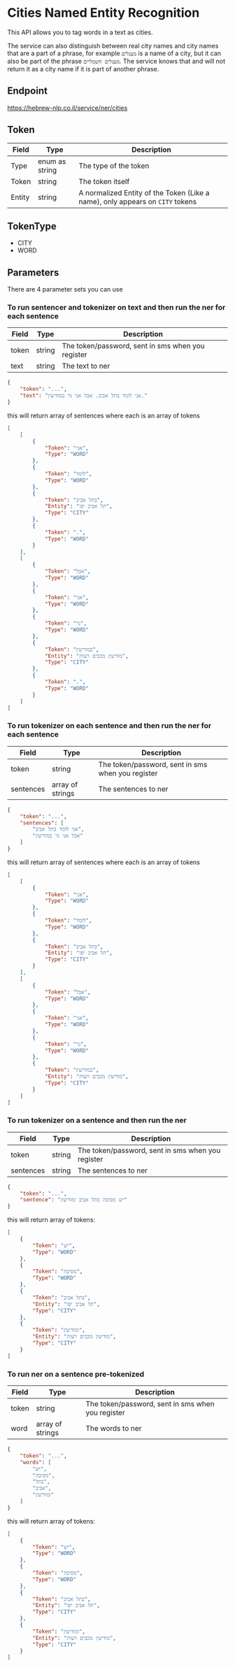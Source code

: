 # Cities Named Entity Recognition

This API allows you to tag words in a text as cities.

The service can also distinguish between real city names and city names that are a part of a phrase, for example `מעגלים` is a name of a city, but it can also be part of the phrase `מעגלים חשמליים`. The service knows that and will not return it as a city name if it is part of another phrase.

## Endpoint
https://hebrew-nlp.co.il/service/ner/cities

## Token  

Field | Type | Description
------|------|-------------
Type | enum as string | The type of the token
Token | string | The token itself
Entity | string | A normalized Entity of the Token (Like a name), only appears on `CITY` tokens 

## TokenType

- CITY
- WORD


## Parameters
There are 4 parameter sets you can use

### To run sentencer and tokenizer on text and then run the ner for each sentence
Field | Type | Description
------|------|-------------
token | string | The token/password, sent in sms when you register
text | string | The text to ner

```json
{
    "token": "...",
    "text": "אני לומד בתל אביב. אבל אני גר במודיעין."
}
```

this will return array of sentences where each is an array of tokens
```json
[
    [
        {
            "Token": "אני",
            "Type": "WORD"
        },
        {
            "Token": "לומד",
            "Type": "WORD"
        },
        {
            "Token": "בתל אביב",
            "Entity": "תל אביב יפו",
            "Type": "CITY"
        },
        {
            "Token": ".",
            "Type": "WORD"
        }
    ],
    [
        {
            "Token": "אבל",
            "Type": "WORD"
        },
        {
            "Token": "אני",
            "Type": "WORD"
        },
        {
            "Token": "גר",
            "Type": "WORD"
        },
        {
            "Token": "במודיעין",
            "Entity": "מודיעין מכבים רעות",
            "Type": "CITY"
        },
        {
            "Token": ".",
            "Type": "WORD"
        }
    ]
]
```

### To run tokenizer on each sentence and then run the ner for each sentence
Field | Type | Description
------|------|-------------
token | string | The token/password, sent in sms when you register
sentences | array of strings | The sentences to ner

```json
{
    "token": "...",
    "sentences": [
        "אני לומד בתל אביב",
        "אבל אני גר במודיעין"
    ]
}
```

this will return array of sentences where each is an array of tokens
```json
[
    [
        {
            "Token": "אני",
            "Type": "WORD"
        },
        {
            "Token": "לומד",
            "Type": "WORD"
        },
        {
            "Token": "בתל אביב",
            "Entity": "תל אביב יפו",
            "Type": "CITY"
        }
    ],
    [
        {
            "Token": "אבל",
            "Type": "WORD"
        },
        {
            "Token": "אני",
            "Type": "WORD"
        },
        {
            "Token": "גר",
            "Type": "WORD"
        },
        {
            "Token": "במודיעין",
            "Entity": "מודיעין מכבים רעות",
            "Type": "CITY"
        }
    ]
]
```

### To run tokenizer on a sentence and then run the ner
Field | Type | Description
------|------|-------------
token | string | The token/password, sent in sms when you register
sentences | string | The sentences to ner

```json
{
    "token": "...",
    "sentence": "יש מסיבה בתל אביב ומודיעין"
}
```

this will return array of tokens:
```json
[
    {
        "Token": "יש",
        "Type": "WORD"
    },
    {
        "Token": "מסיבה",
        "Type": "WORD"
    },
    {
        "Token": "בתל אביב",
        "Entity": "תל אביב יפו",
        "Type": "CITY"
    },
    {
        "Token": "ומודיעין",
        "Entity": "מודיעין מכבים רעות",
        "Type": "CITY"
    }
]
```

### To run ner on a sentence pre-tokenized
Field | Type | Description
------|------|-------------
token | string | The token/password, sent in sms when you register
word | array of strings | The words to ner

```json
{
    "token": "...",
    "words": [
        "יש",
        "מסיבה",
        "בתל",
        "אביב",
        "ומודיעין"
    ]
}
```

this will return array of tokens:
```json
[
    {
        "Token": "יש",
        "Type": "WORD"
    },
    {
        "Token": "מסיבה",
        "Type": "WORD"
    },
    {
        "Token": "בתל אביב",
        "Entity": "תל אביב יפו",
        "Type": "CITY"
    },
    {
        "Token": "ומודיעין",
        "Entity": "מודיעין מכבים רעות",
        "Type": "CITY"
    }
]
```